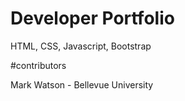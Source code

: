 # Developer Portfolio
HTML, CSS, Javascript, Bootstrap

#contributors

Mark Watson - Bellevue University
